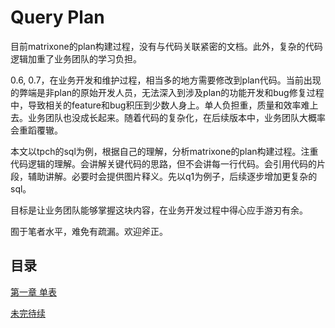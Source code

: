 # Query Plan

目前matrixone的plan构建过程，没有与代码关联紧密的文档。此外，复杂的代码逻辑加重了业务团队的学习负担。

0.6, 0.7，在业务开发和维护过程，相当多的地方需要修改到plan代码。当前出现的弊端是非plan的原始开发人员，无法深入到涉及plan的功能开发和bug修复过程中，导致相关的feature和bug积压到少数人身上。单人负担重，质量和效率难上去。业务团队也没成长起来。随着代码的复杂化，在后续版本中，业务团队大概率会重蹈覆辙。

本文以tpch的sql为例，根据自己的理解，分析matrixone的plan构建过程。注重代码逻辑的理解。会讲解关键代码的思路，但不会讲每一行代码。会引用代码的片段，辅助讲解。必要时会提供图片释义。先以q1为例子，后续逐步增加更复杂的sql。

目标是让业务团队能够掌握这块内容，在业务开发过程中得心应手游刃有余。

囿于笔者水平，难免有疏漏。欢迎斧正。

## 目录

[第一章 单表](./ch1.md)

[未完待续]()
